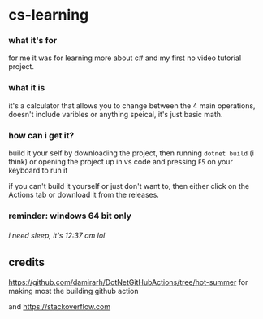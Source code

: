# cs-learning

### what it's for
for me it was for learning more about c# and my first no video tutorial project.

### what it is
it's a calculator that allows you to change between the 4 main operations, doesn't include varibles or anything speical, it's just basic math.

### how can i get it?
build it your self by downloading the project, then running ``dotnet build`` (i think) or opening the project up in vs code and pressing ``F5`` on your keyboard to run it

if you can't build it yourself or just don't want to, then either click on the Actions tab or download it from the releases.

### reminder: windows 64 bit only

###### i need sleep, it's 12:37 am lol

## credits

https://github.com/damirarh/DotNetGitHubActions/tree/hot-summer for making most the building github action


and https://stackoverflow.com
